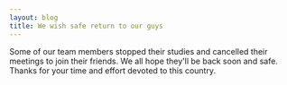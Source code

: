 ```yaml
---
layout: blog
title: We wish safe return to our guys
---
```


Some of our team members stopped their studies and cancelled their meetings to join their friends. We all hope they'll be back soon and safe. Thanks for your time and effort devoted to this country. 

